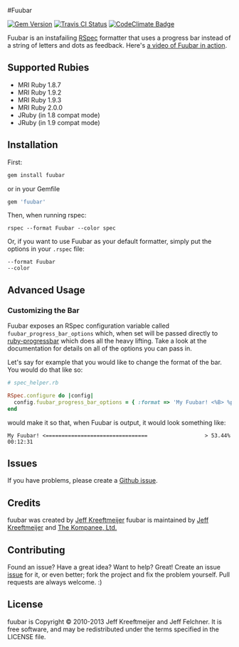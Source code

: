 #Fuubar

[![Gem Version](https://badge.fury.io/rb/fuubar.png)](https://badge.fury.io/rb/fuubar) [![Travis CI Status](https://travis-ci.org/jeffkreeftmeijer/fuubar.png)](https://travis-ci.org/jeffkreeftmeijer/fuubar) [![CodeClimate Badge](https://codeclimate.com/github/jeffkreeftmeijer/fuubar.png)](https://codeclimate.com/github/jeffkreeftmeijer/fuubar)

Fuubar is an instafailing [RSpec](http://github.com/rspec) formatter that uses a progress bar instead of a string of letters and dots as feedback. Here's [a video of Fuubar in action](http://vimeo.com/16845253).

Supported Rubies
--------------------------------
* MRI Ruby 1.8.7
* MRI Ruby 1.9.2
* MRI Ruby 1.9.3
* MRI Ruby 2.0.0
* JRuby (in 1.8 compat mode)
* JRuby (in 1.9 compat mode)

Installation
--------------------------------------------------------------------------------

First:

```ruby
gem install fuubar
```

or in your Gemfile

```ruby
gem 'fuubar'
```

Then, when running rspec:

```
rspec --format Fuubar --color spec
```

Or, if you want to use Fuubar as your default formatter, simply put the options in your `.rspec` file:

    --format Fuubar
    --color

Advanced Usage
--------------------------------

### Customizing the Bar ###

Fuubar exposes an RSpec configuration variable called `fuubar_progress_bar_options` which, when set will be passed directly to [ruby-progressbar](https://github.com/jfelchner/ruby-progressbar) which does all the heavy lifting.  Take a look at the documentation for details on all of the options you can pass in.

Let's say for example that you would like to change the format of the bar. You would do that like so:

```ruby
# spec_helper.rb

RSpec.configure do |config|
  config.fuubar_progress_bar_options = { :format => 'My Fuubar! <%B> %p%% %a' }
end
```

would make it so that, when Fuubar is output, it would look something like:

    My Fuubar! <================================                  > 53.44% 00:12:31

Issues
--------------------------------

If you have problems, please create a [Github issue](https://github.com/jeffkreeftmeijer/fuubar/issues).

Credits
--------------------------------

fuubar was created by [Jeff Kreeftmeijer](https://github.com/jeffkreeftmeijer)
fuubar is maintained by [Jeff Kreeftmeijer](https://github.com/jeffkreeftmeijer) and [The Kompanee, Ltd.](http://www.thekompanee.com)

Contributing
--------------------------------------------------------------------------------

Found an issue? Have a great idea? Want to help? Great! Create an issue [issue](http://github.com/jeffkreeftmeijer/fuubar/issues) for it, or even better; fork the project and fix the problem yourself. Pull requests are always welcome. :)

License
--------------------------------

fuubar is Copyright &copy; 2010-2013 Jeff Kreeftmeijer and Jeff Felchner. It is free software, and may be redistributed under the terms specified in the LICENSE file.
